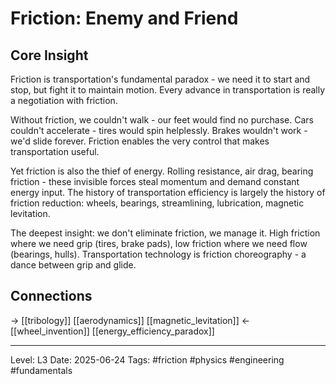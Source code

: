 # Friction: Enemy and Friend

## Core Insight
Friction is transportation's fundamental paradox - we need it to start and stop, but fight it to maintain motion. Every advance in transportation is really a negotiation with friction.

Without friction, we couldn't walk - our feet would find no purchase. Cars couldn't accelerate - tires would spin helplessly. Brakes wouldn't work - we'd slide forever. Friction enables the very control that makes transportation useful.

Yet friction is also the thief of energy. Rolling resistance, air drag, bearing friction - these invisible forces steal momentum and demand constant energy input. The history of transportation efficiency is largely the history of friction reduction: wheels, bearings, streamlining, lubrication, magnetic levitation.

The deepest insight: we don't eliminate friction, we manage it. High friction where we need grip (tires, brake pads), low friction where we need flow (bearings, hulls). Transportation technology is friction choreography - a dance between grip and glide.

## Connections
→ [[tribology]] [[aerodynamics]] [[magnetic_levitation]]
← [[wheel_invention]] [[energy_efficiency_paradox]]

---
Level: L3
Date: 2025-06-24
Tags: #friction #physics #engineering #fundamentals